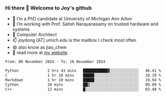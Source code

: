 ### Hi there 👋 Welcome to Joy's github

- 🔭 I’m a PhD candidate at University of Michigan Ann Arbor
- 🌱 I’m working with Prof. Satish Narayanasamy on trusted hardware and systems
- 👯 Computer Architect
- 📫 joydong [AT] umich.edu is the mailbox I check most often
- 😄 also know as jiao_chew
- 💬 read more at [my website](https://joydddd.github.io/)
<!--START_SECTION:waka-->

```txt
From: 09 November 2024 - To: 16 November 2024

Python             2 hrs 43 mins   ███████████▓░░░░░░░░░░░░░   46.41 %
C                  1 hr 10 mins    █████░░░░░░░░░░░░░░░░░░░░   20.19 %
Markdown           1 hr 10 mins    █████░░░░░░░░░░░░░░░░░░░░   19.94 %
Cython             34 mins         ██▒░░░░░░░░░░░░░░░░░░░░░░   09.89 %
C++                12 mins         █░░░░░░░░░░░░░░░░░░░░░░░░   03.48 %
```

<!--END_SECTION:waka-->
